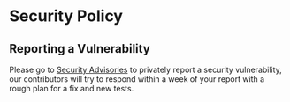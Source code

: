 <!--
SPDX-FileCopyrightText: 2023 Alliander N.V.

SPDX-License-Identifier: Apache-2.0
-->
# Security Policy

## Reporting a Vulnerability

Please go to [Security Advisories](https://github.com/com-pas/compas-sitipe-service/security/advisories) to privately report a security vulnerability, 
our contributors will try to respond within a week of your report with a rough plan for a fix and new tests.
